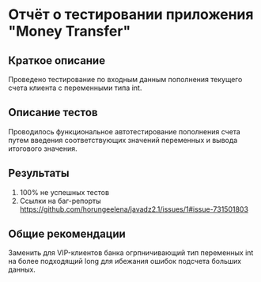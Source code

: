 # Отчёт о тестировании приложения "Money Transfer"

## Краткое описание

Проведено тестирование по входным данным пополнения текущего счета клиента с переменными типа int.

## Описание тестов

Проводилось функциональное автотестирование пополнения счета путем введения соответствующих значений переменных и вывода итогового значения.

## Результаты

1. 100% не успешных тестов
2. Ссылки на баг-репорты https://github.com/horungeelena/javadz2.1/issues/1#issue-731501803

## Общие рекомендации

Заменить для VIP-клиентов банка огрпничивающий тип переменных int на более подходящий long для ибежания ошибок подсчета больших данных.